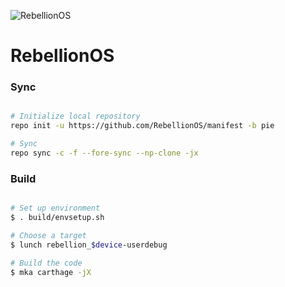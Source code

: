 ![RebellionOS](hhtps://github.com/betallionos/manifest/raw/pie/logo.png)

# RebellionOS #

### Sync ###

```bash

# Initialize local repository
repo init -u https://github.com/RebellionOS/manifest -b pie

# Sync
repo sync -c -f --fore-sync --np-clone -jx
```

### Build ###

```bash

# Set up environment
$ . build/envsetup.sh

# Choose a target
$ lunch rebellion_$device-userdebug

# Build the code
$ mka carthage -jX
